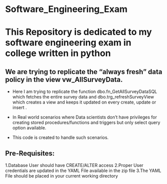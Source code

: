 # Software_Engineering_Exam
# This Repository is dedicated to my software engineering exam in college written in python
## We are trying to replicate the  “always fresh” data policy in the view vw_AllSurveyData.

- Here I am trying to replicate the function dbo.fn_GetAllSurveyDataSQL which fetches the entire survey data and dbo.trg_refreshSurveyView which creates a view and keeps it updated on every create, update or insert .

- In Real world scenarios where Data scientists don’t have privileges for creating stored procedures/functions and triggers but only select query option available. 

- This code is created to handle such scenarios.


## Pre-Requisites:
1.Database User should have CREATE/ALTER access
 2.Proper User credentials are updated in the YAML File available in the zip file
 3.The YAML File should be placed in your current working directory
 
